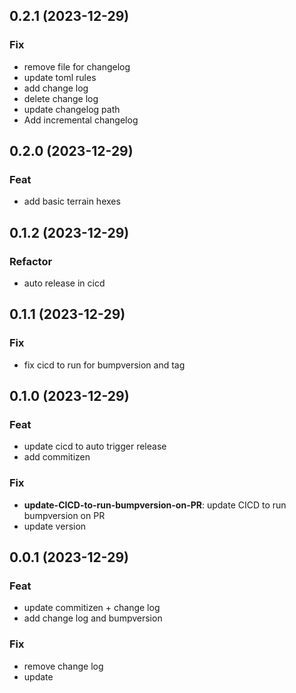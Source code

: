 ## 0.2.1 (2023-12-29)

### Fix

- remove file for changelog
- update toml rules
- add change log
- delete change log
- update changelog path
- Add incremental changelog

## 0.2.0 (2023-12-29)

### Feat

- add basic terrain hexes

## 0.1.2 (2023-12-29)

### Refactor

- auto release in cicd

## 0.1.1 (2023-12-29)

### Fix

- fix cicd to run for bumpversion and tag

## 0.1.0 (2023-12-29)

### Feat

- update cicd to auto trigger release
- add commitizen

### Fix

- **update-CICD-to-run-bumpversion-on-PR**: update CICD to run bumpversion on PR
- update version

## 0.0.1 (2023-12-29)

### Feat

- update commitizen + change log
- add change log and bumpversion

### Fix

- remove change log
- update

